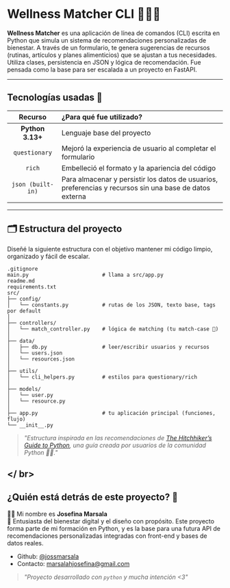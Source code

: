 # Wellness Matcher CLI 🌱🧘‍♀️ 

**Wellness Matcher**  es una aplicación de línea de comandos (CLI) escrita en Python que simula un sistema de recomendaciones personalizadas de bienestar. A través de un formulario, te genera sugerencias de recursos (rutinas, artículos y planes alimenticios) que se ajustan a tus necesidades. Utiliza clases, persistencia en JSON y lógica de recomendación. Fue pensada como la base para ser escalada a un proyecto en FastAPI.

---

## Tecnologías usadas 💾

| Recurso      | ¿Para qué fue utilizado?        | 
|:--------------:|:------------------|
| **Python 3.13+** | Lenguaje base del proyecto | 
| `questionary` | Mejoró la experiencia de usuario al completar el formulario |
| `rich` | Embelleció el formato y la apariencia del código |
| `json (built-in)`	| Para almacenar y persistir los datos de usuarios, preferencias y recursos sin una base de datos externa |

---

## 🗂️ Estructura del proyecto

Diseñé la siguiente estructura con el objetivo mantener mi código limpio, organizado y fácil de escalar.

``` 
.gitignore
main.py                        # llama a src/app.py
readme.md
requirements.txt
src/
├── config/
│   └── constants.py           # rutas de los JSON, texto base, tags por default
│
├── controllers/
│   └── match_controller.py    # lógica de matching (tu match-case 💖)
│
├── data/
│   ├── db.py                  # leer/escribir usuarios y recursos
│   └── users.json
│   └── resources.json
│
├── utils/
│   └── cli_helpers.py         # estilos para questionary/rich
│
├── models/
│   └── user.py
│   └── resource.py
│
├── app.py                     # tu aplicación principal (funciones, flujo)
└── __init__.py
``` 

>_"Estructura inspirada en las recomendaciones de [The Hitchhiker’s Guide to Python](https://docs.python-guide.org/writing/structure/), una guía creada por usuarios de la comunidad Python 🧭✨."_

</ br>
---

## ¿Quién está detrás de este proyecto? 🌷

👩‍💻 Mi nombre es **Josefina Marsala**  
💼 Entusiasta del bienestar digital y el diseño con propósito. Este proyecto forma parte de mi formación en Python, y es la base para una futura API de recomendaciones personalizadas integradas con front-end y bases de datos reales.

  - Github: [@jossmarsala](https://github.com/jossmarsala)  
  - Contacto: marsalahjosefina@gmail.com

> _"Proyecto desarrollado con `python` y mucha intención <3"_ 
